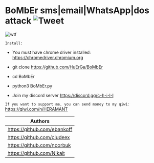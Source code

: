 # BoMbEr sms|email|WhatsApp|dos attack ![Tweet](https://img.shields.io/twitter/url/http/shields.io.svg?style=social)


![wtf](https://i.ibb.co/xSnN8Wt/BOMBER.png "BoMbEr")


`Install:`

* You must have chrome driver installed: https://chromedriver.chromium.org

* git clone https://github.com/HuErGa/BoMbEr

* cd BoMbEr

* python3 BoMbEr.py

* Join my discord server https://discord.gg/c-h-i-l-l

`If you want to support me, you can send money to my qiwi:` https://qiwi.com/n/HERAMANT

| Authors |
|----------------|
| https://github.com/ebankoff|
| https://github.com/cludeex | 
| https://github.com/ncorbuk | 
| https://github.com/Nikait  | 
